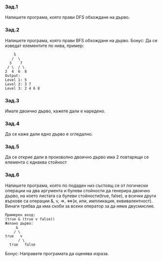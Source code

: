 ### Зад.1
Напишете програма, която прави DFS обхождане на дърво.
### Зад.2
Напишете програма, която прави BFS обхождане на дърво.
Бонус: Да се изведат елементите по нива, пример:
```
    5
   /  \
  3    7
 / \  / \
2  4  6  8
Output:
Level 1: 5
Level 2: 3 7
Level 3: 2 4 6 8
```
### Зад.3
Имате двоично дърво, кажете дали е наредено.
### Зад.4
Да се каже дали едно дърво е огледално.
### Зад.5
Да се открие дали в произволно двоично дърво има 2 повтарящи се         елемента с еднаква стойност
### Зад.6
Напишете програма, която по подаден низ състоящ се от логически операции на два аргумента и булеви стойности да генерира двоично дърво, на което листата са булеви стойности(true, false), а всички други върхове са операции &, v, =>, <=>(и, или, импликация, еквивалентност). Винаги трябва да има скоби за всеки оператор за да няма двусмислие.
```
Примерен вход:
(true & (true v false))
Желано дърво:
     &
    / \
true   v
      / \
  true   false
```
Бонус:
Направете програмата да оценява израза.

